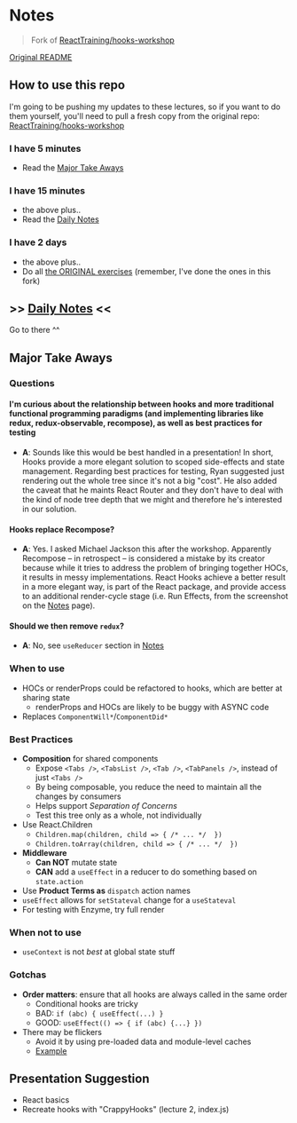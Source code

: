# Notes

> Fork of [ReactTraining/hooks-workshop](https://github.com/ReactTraining/hooks-workshop)

[Original README](./README.md)

## How to use this repo

I'm going to be pushing my updates to these lectures, so if you want to do them yourself, you'll need to pull a fresh copy from the original repo: [ReactTraining/hooks-workshop](https://github.com/ReactTraining/hooks-workshop)

### I have 5 minutes
- Read the [Major Take Aways](https://evandana.com/hooks-workshop/#major-take-aways)

### I have 15 minutes
- the above plus..
- Read the [Daily Notes](./NOTES.md)

### I have 2 days
- the above plus..
- Do all [the ORIGINAL exercises](https://github.com/ReactTraining/hooks-workshop) (remember, I've done the ones in this fork)


## >> [Daily Notes](./NOTES.md) <<

Go to there ^^

## Major Take Aways

### Questions

#### I'm curious about the relationship between hooks and more traditional functional programming paradigms (and implementing libraries like redux, redux-observable, recompose), as well as best practices for testing
- **A**: Sounds like this would be best handled in a presentation! In short, Hooks provide a more elegant solution to scoped side-effects and state management. Regarding best practices for testing, Ryan suggested just rendering out the whole tree since it's not a big "cost". He also added the caveat that he maints React Router and they don't have to deal with the kind of node tree depth that we might and therefore he's interested in our solution.

#### Hooks replace Recompose?
- **A**: Yes. I asked Michael Jackson this after the workshop. Apparently Recompose – in retrospect – is considered a mistake by its creator because while it tries to address the problem of bringing together HOCs, it results in messy implementations. React Hooks achieve a better result in a more elegant way, is part of the React package, and provide access to an additional render-cycle stage (i.e. Run Effects, from the screenshot on the [Notes](./NOTES.md) page).

#### Should we then remove `redux`?
- **A**: No, see `useReducer` section in [Notes](./NOTES.md)

### When to use

- HOCs or renderProps could be refactored to hooks, which are better at sharing state
  - renderProps and HOCs are likely to be buggy with ASYNC code
- Replaces `ComponentWill*`/`ComponentDid*`

### Best Practices

- **Composition** for shared components
  - Expose `<Tabs />`, `<TabsList />`, `<Tab />`, `<TabPanels />`, instead of just `<Tabs />`
  - By being composable, you reduce the need to maintain all the changes by consumers
  - Helps support _Separation of Concerns_
  - Test this tree only as a whole, not individually
- Use React.Children
  - `Children.map(children, child => { /* ... */  })`
  - `Children.toArray(children, child => { /* ... */  })`
- **Middleware**
  - **Can NOT** mutate state
  - **CAN** add a `useEffect` in a reducer to do something based on `state.action`
- Use **Product Terms as** `dispatch` action names
- `useEffect` allows for `setStateval` change for a `useStateval`
- For testing with Enzyme, try full render


### When not to use

- `useContext` is not _best_ at global state stuff

### Gotchas

- **Order matters**: ensure that all hooks are always called in the same order
  - Conditional hooks are tricky
  - BAD: `if (abc) { useEffect(...) }`
  - GOOD: `useEffect(() => { if (abc) {...} })`
- There may be flickers
  - Avoid it by using pre-loaded data and module-level caches
  - [Example](./lessons/10-the-feed)

## Presentation Suggestion

- React basics
- Recreate hooks with "CrappyHooks" (lecture 2, index.js)